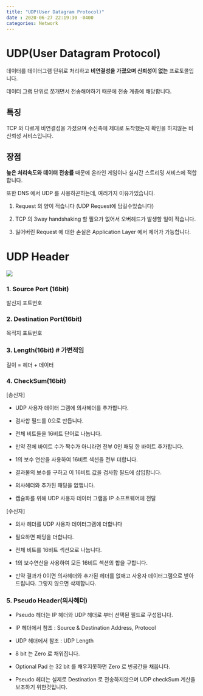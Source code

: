 ```yaml
---
title: "UDP(User Datagram Protocol)"
date : 2020-06-27 22:19:30 -0400
categories: Network
---
```



# UDP(User Datagram Protocol)

데이터를 데이터그램 단위로 처리하고 **비연결성을 가졌으며 신뢰성이 없는** 프로토콜입니다.

데이터 그램 단위로 쪼개면서 전송해야하기 때문에 전송 계층에 해당합니다.


## 특징

TCP 와 다르게 비연결성을 가졌으며 수신측에 제대로 도착했는지 확인을 하지않는 비신뢰성 서비스입니다.


## 장점

**높은 처리속도와 데이터 전송률** 때문에 온라인 게임이나 실시간 스트리밍 서비스에 적합합니다.

또한 DNS 에서 UDP 를 사용하곤하는데, 여러가지 이유가있습니다.

1. Request 의 양이 적습니다 (UDP Request에 담길수있습니다)

2. TCP 의 3way handshaking 할 필요가 없어서 오버헤드가 발생할 일이 적습니다.

3. 잃어버린 Request 에 대한 손실은 Application Layer 에서 제어가 가능합니다.



# UDP Header




<img src='https://t1.daumcdn.net/cfile/tistory/272A5A385759267B36'>


### 1. Source Port (16bit)

발신지 포트번호

### 2. Destination Port(16bit)

목적지 포트번호

### 3. Length(16bit) # 가변적임

길이 = 헤더 + 데이터

### 4. CheckSum(16bit)

[송신자]

- UDP 사용자 데이터 그램에 의사헤더를 추가합니다.

- 검사합 필드를 0으로 만듭니다.

- 전체 비트들을 16비트 단어로 나눕니다.

- 만약 전체 바이트 수가 짝수가 아니라면 전부 0인 패딩 한 바이트 추가합니다.

- 1의 보수 연산을 사용하여 16비트 섹션을 전부 더합니다.

- 결과물의 보수를 구하고 이 16비트 값을 검사합 필드에 삽입합니다.

- 의사헤더와 추가된 패딩을 없앱니다.

- 캡슐화를 위해 UDP 사용자 데이터 그램을 IP 소프트웨어에 전달

[수신자]

- 의사 헤더를 UDP 사용자 데이터그램에 더합니다

- 필요하면 패딩을 더합니다.

- 전체 비트를 16비트 섹션으로 나눕니다.

- 1의 보수연산을 사용하여 모든 16비트 섹션의 합을 구합니다.

- 만약 결과가 0이면 의사헤더와 추가된 헤더를 없애고 사용자 데이터그램으로 받아드립니다. 그렇지 않으면 삭제합니다.



### 5. Pseudo Header(의사헤더)

- Pseudo 헤더는 IP 헤더와 UDP 헤더로 부터 선택된 필드로 구성됩니다.

- IP 헤더에서 참조 : Source & Destination Address, Protocol

- UDP 헤더에서 참조 : UDP Length

- 8 bit 는 Zero 로 채워집니다.

- Optional Pad 는 32 bit 를 채우지못하면 Zero 로 빈공간을 채웁니다.

- Pseudo 헤더는 실제로 Destination 로 전송하지않으며 UDP checkSum 계산을 보조하기 위한것입니다.



